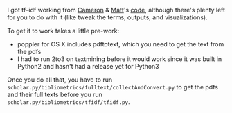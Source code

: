 I got tf–idf working from [Cameron](https://github.com/mfleisch5/scholar.py/commits/master/bibliometrics?author=ccraddock) & [Matt](https://github.com/mfleisch5/scholar.py/commits/master/bibliometrics?author=mattdoherty)'s [code](https://github.com/ccraddock/restingstate_bibliometrics), although there's plenty left for you to do with it (like tweak the terms, outputs, and visualizations).

To get it to work takes a little pre-work:

- poppler for OS X includes pdftotext, which you need to get the text from the pdfs
- I had to run 2to3 on textmining before it would work since it was built in Python2 and hasn't had a release yet for Python3

Once you do all that, you have to run `scholar.py/bibliometrics/fulltext/collectAndConvert.py` to get the pdfs and their full texts before you run `scholar.py/bibliometrics/tfidf/tfidf.py`.
